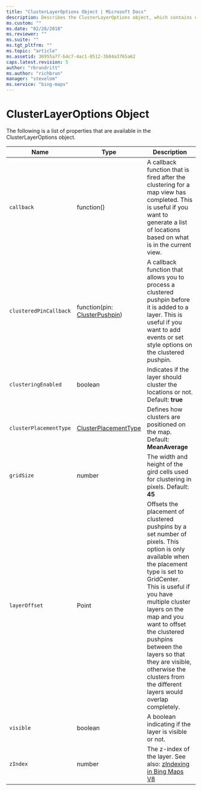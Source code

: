 ```yaml
---
title: "ClusterLayerOptions Object | Microsoft Docs"
description: Describes the ClusterLayerOptions object, which contains cluster layer options, and provides descriptions for each of its properties.
ms.custom: ""
ms.date: "02/28/2018"
ms.reviewer: ""
ms.suite: ""
ms.tgt_pltfrm: ""
ms.topic: "article"
ms.assetid: 36955a77-b4c7-4ac1-8512-3b84a3765a62
caps.latest.revision: 5
author: "rbrundritt"
ms.author: "richbrun"
manager: "stevelom"
ms.service: "bing-maps"
---
```


# ClusterLayerOptions Object

The following is a list of properties that are available in the ClusterLayerOptions object.

Name                     | Type                            | Description
------------------------ | ------------------------------- | ------------------------
`callback`               | function()                      | A callback function that is fired after the clustering for a map view has completed. This is useful if you want to generate a list of locations based on what is in the current view.
`clusteredPinCallback`   | function(pin: [ClusterPushpin](clusterpushpin-class.md))   | A callback function that allows you to process a clustered pushpin before it is added to a layer. This is useful if you want to add events or set style options on the clustered pushpin.
`clusteringEnabled`      | boolean                         | Indicates if the layer should cluster the locations or not. Default: **true**
`clusterPlacementType`   | [ClusterPlacementType](clusterplacementtype-enumeration.md)            | Defines how clusters are positioned on the map. Default: **MeanAverage**
`gridSize`               | number                          | The width and height of the gird cells used for clustering in pixels. Default: **45**
`layerOffset`            | Point                           | Offsets the placement of clustered pushpins by a set number of pixels. This option is only available when the placement type is set to GridCenter. This is useful if you have multiple cluster layers on the map and you want to offset the clustered pushpins between the layers so that they are visible, otherwise the clusters from the different layers would overlap completely.
`visible`                | boolean                         | A boolean indicating if the layer is visible or not. 
`zIndex`                 | number	                       | The z-index of the layer. See also: [zIndexing in Bing Maps V8](../../articles/zindexing-in-bing-maps-v8.md) 

